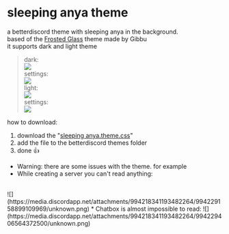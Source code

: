 # sleeping anya theme
 a betterdiscord theme with sleeping anya in the background. <br/>
 based of the [Frosted Glass](https://github.com/DiscordStyles/FrostedGlass) theme made by Gibbu
<br/>
it supports dark and light theme <br/>
> dark:<br/>
![](https://media.discordapp.net/attachments/802617972098203689/994219245367996527/unknown.png)<br/>
settings:<br/>
![](https://media.discordapp.net/attachments/994218341193482264/994220623813419069/unknown.png)<br/>
light:<br/>
![](https://media.discordapp.net/attachments/802617972098203689/994219727171891220/unknown.png)<br/>
settings:<br/>
![](https://media.discordapp.net/attachments/994218341193482264/994220752406593617/unknown.png)<br/>

how to download:<br/>
1. download the "[sleeping anya.theme.css](https://github.com/XMASTEr1432/sleeping-anya/tree/main/downloads/theme)"
2. add the file to the betterdiscord themes folder
3. done :thumbsup:

* Warning: there are some issues with the theme. for example 
* While creating a server you can't read anything:
<br/>
![](https://media.discordapp.net/attachments/994218341193482264/994229158899109969/unknown.png)
* Chatbox is almost impossible to read:
![](https://media.discordapp.net/attachments/994218341193482264/994229406564372500/unknown.png)

